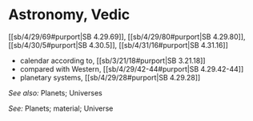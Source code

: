# Astronomy, Vedic

[[sb/4/29/69#purport|SB 4.29.69]], [[sb/4/29/80#purport|SB 4.29.80]], [[sb/4/30/5#purport|SB 4.30.5]], [[sb/4/31/16#purport|SB 4.31.16]]

* calendar according to, [[sb/3/21/18#purport|SB 3.21.18]]
* compared with Western, [[sb/4/29/42-44#purport|SB 4.29.42-44]]
* planetary systems, [[sb/4/29/28#purport|SB 4.29.28]]

*See also:* Planets; Universes

*See:* Planets; material; Universe
